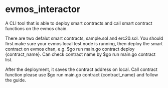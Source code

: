 # evmos_interactor
A CLI tool that is able to deploy smart contracts and call smart contract functions on the evmos chain.

There are two defalut smart contracts, sample.sol and erc20.sol.
You should first make sure your evmos local test node is running, then deploy the smart contract on evmos chan, 
e.g. $go run main.go contract deploy {contract_name}.
Can check contract name by $go run main.go contract list.

After the deployment, it saves the contract address on local.
Call contract function please use $go run main.go contract {contract_name} and follow the guide.
